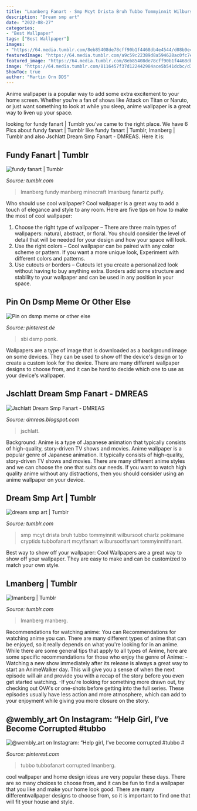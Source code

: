 ```yaml
---
title: "Lmanberg Fanart - Smp Mcyt Drista Bruh Tubbo Tommyinnit Wilbursoot Charlz Pokimane Cryptids Tubbofanart Mcytfanart Wilbursootfanart Tommyinnitfanart"
description: "Dream smp art"
date: "2022-08-27"
categories:
- "Best Wallpaper"
tags: ["Best Wallpaper"]
images:
- "https://64.media.tumblr.com/8eb85408de78cff90b1f4468db4e4544/d08b9ec1ec16d052-dc/s640x960/5013121cdb50958d4a903b407648f80b8a87dca5.jpg"
featuredImage: "https://64.media.tumblr.com/a9c59c22389d8a594628ac0fc7e19496/d08b9ec1ec16d052-2f/s640x960/6f35a2bffb700e77ba6c1bbd0bdb2f098690ce22.jpg"
featured_image: "https://64.media.tumblr.com/8eb85408de78cff90b1f4468db4e4544/d08b9ec1ec16d052-dc/s640x960/5013121cdb50958d4a903b407648f80b8a87dca5.jpg"
image: "https://64.media.tumblr.com/8116457f37d122442984ace5b541dcbc/d325dffab441c562-7b/s640x960/8223a41bee6170200241a516d53a859cd20867b5.jpg"
ShowToc: true
author: "Martin Orn DDS"
---
```



Anime wallpaper is a popular way to add some extra excitement to your home screen. Whether you’re a fan of shows like Attack on Titan or Naruto, or just want something to look at while you sleep, anime wallpaper is a great way to liven up your space.

	

		
looking for fundy fanart | Tumblr you've came to the right place. We have 6 Pics about fundy fanart | Tumblr like fundy fanart | Tumblr, lmanberg | Tumblr and also Jschlatt Dream Smp Fanart - DMREAS. Here it is:
		
    
## Fundy Fanart | Tumblr

<img loading=lazy src="https://64.media.tumblr.com/8eb85408de78cff90b1f4468db4e4544/d08b9ec1ec16d052-dc/s640x960/5013121cdb50958d4a903b407648f80b8a87dca5.jpg" onerror="this.onerror=null;this.src='https://tse1.mm.bing.net/th?id=OIP.ymrOrPooNFGHeNxyP2YjCgHaKG&amp;pid=15.1';" alt="fundy fanart | Tumblr">

_Source: tumblr.com_

>lmanberg fundy manberg minecraft lmanburg fanartz puffy. 

	

Who should use cool wallpaper?
Cool wallpaper is a great way to add a touch of elegance and style to any room. Here are five tips on how to make the most of cool wallpaper: 
1) Choose the right type of wallpaper – There are three main types of wallpapers: natural, abstract, or floral. You should consider the level of detail that will be needed for your design and how your space will look. 
2) Use the right colors – Cool wallpaper can be paired with any color scheme or pattern. If you want a more unique look, Experiment with different colors and patterns. 
3) Use cutouts or borders – Cutouts let you create a personalized look without having to buy anything extra. Borders add some structure and stability to your wallpaper and can be used in any position in your space.

    
## Pin On Dsmp Meme Or Other Else

<img loading=lazy src="https://i.pinimg.com/originals/1e/cd/cb/1ecdcbb07e4bde3bb9d425589c6d7351.png" onerror="this.onerror=null;this.src='https://tse1.mm.bing.net/th?id=OIP.Odi3YToKCqL1fabGHqj4OwHaJ3&amp;pid=15.1';" alt="Pin on dsmp meme or other else">

_Source: pinterest.de_

>sbi dsmp ponk. 

	

Wallpapers are a type of image that is downloaded as a background image on some devices. They can be used to show off the device's design or to create a custom look for the device. There are many different wallpaper designs to choose from, and it can be hard to decide which one to use as your device's wallpaper.

    
## Jschlatt Dream Smp Fanart - DMREAS

<img loading=lazy src="https://lh5.googleusercontent.com/proxy/CVLdC1Ki2x8gO0-9wLfrBNv-9p_LoMzKVVdgsC7wh6tp53SXBWEZf01NBA5fNgCXRHUDj2OKvVR-YJMEIRO9Te1oKWHuxj97SkgLbJ3BLkciuvh1QeiSNF5zALz8sFWf=w1200-h630-p-k-no-nu" onerror="this.onerror=null;this.src='https://tse4.mm.bing.net/th?id=OIP.xRPJOI61yCp0NXYrqIiIfQHaD4&amp;pid=15.1';" alt="Jschlatt Dream Smp Fanart - DMREAS">

_Source: dmreas.blogspot.com_

>jschlatt. 

	

Background: Anime is a type of Japanese animation that typically consists of high-quality, story-driven TV shows and movies.
Anime wallpaper is a popular genre of Japanese animation. It typically consists of high-quality, story-driven TV shows and movies. There are many different anime styles and we can choose the one that suits our needs. If you want to watch high quality anime without any distractions, then you should consider using an anime wallpaper on your device.

    
## Dream Smp Art | Tumblr

<img loading=lazy src="https://64.media.tumblr.com/8116457f37d122442984ace5b541dcbc/d325dffab441c562-7b/s640x960/8223a41bee6170200241a516d53a859cd20867b5.jpg" onerror="this.onerror=null;this.src='https://tse3.mm.bing.net/th?id=OIP.WOs3ah7N5d8RAGGkzzxCKwHaGt&amp;pid=15.1';" alt="dream smp art | Tumblr">

_Source: tumblr.com_

>smp mcyt drista bruh tubbo tommyinnit wilbursoot charlz pokimane cryptids tubbofanart mcytfanart wilbursootfanart tommyinnitfanart. 

	

Best way to show off your wallpaper:
Cool Wallpapers are a great way to show off your wallpaper. They are easy to make and can be customized to match your own style.

    
## Lmanberg | Tumblr

<img loading=lazy src="https://64.media.tumblr.com/a9c59c22389d8a594628ac0fc7e19496/d08b9ec1ec16d052-2f/s640x960/6f35a2bffb700e77ba6c1bbd0bdb2f098690ce22.jpg" onerror="this.onerror=null;this.src='https://tse1.mm.bing.net/th?id=OIP.-fZPxufwwCjs2psasJrnqwHaKG&amp;pid=15.1';" alt="lmanberg | Tumblr">

_Source: tumblr.com_

>lmanberg manberg. 

	

Recommendations for watching anime: You can
Recommendations for watching anime you can. There are many different types of anime that can be enjoyed, so it really depends on what you're looking for in an anime. While there are some general tips that apply to all types of Anime, here are some specific recommendations for those who enjoy the genre of Anime: 
-Watching a new show immediately after its release is always a great way to start an AnimeWalker day. This will give you a sense of when the next episode will air and provide you with a recap of the story before you even get started watching. 
-If you're looking for something more drawn out, try checking out OVA's or one-shots before getting into the full series. These episodes usually have less action and more atmosphere, which can add to your enjoyment while giving you more closure on the story.

    
## @wembly_art On Instagram: “Help Girl, I’ve Become Corrupted #tubbo #

<img loading=lazy src="https://i.pinimg.com/736x/43/e2/16/43e2164c348b0e456dc1ee58320566c2.jpg" onerror="this.onerror=null;this.src='https://tse3.mm.bing.net/th?id=OIP.4sJxhLUjrCMJHqRIPrpCRAHaIU&amp;pid=15.1';" alt="@wembly_art on Instagram: “Help girl, I’ve become corrupted #tubbo #">

_Source: pinterest.com_

>tubbo tubbofanart corrupted lmanberg. 

	

cool wallpaper and home design ideas are very popular these days. There are so many choices to choose from, and it can be fun to find a wallpaper that you like and make your home look good. There are many differentwallpaper designs to choose from, so it is important to find one that will fit your house and style.

